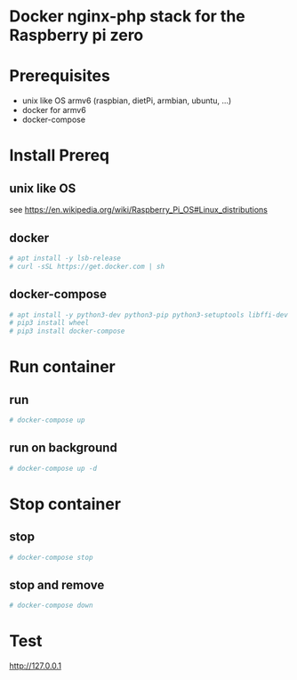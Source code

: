 Docker nginx-php stack for the Raspberry pi zero
================================================

# Prerequisites
- unix like OS armv6 (raspbian, dietPi, armbian, ubuntu, ...)
- docker for armv6
- docker-compose

# Install Prereq
## unix like OS 
see https://en.wikipedia.org/wiki/Raspberry_Pi_OS#Linux_distributions 
## docker
```sh
# apt install -y lsb-release
# curl -sSL https://get.docker.com | sh
```
## docker-compose
```sh
# apt install -y python3-dev python3-pip python3-setuptools libffi-dev
# pip3 install wheel
# pip3 install docker-compose
```
# Run container
## run
```sh
# docker-compose up
```
## run on background
```sh
# docker-compose up -d
```
# Stop container
## stop
```sh
# docker-compose stop
```
## stop and remove
```sh
# docker-compose down
```
# Test
http://127.0.0.1

